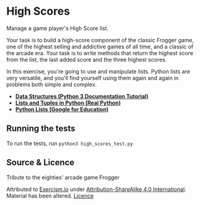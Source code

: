 # High Scores

Manage a game player's High Score list.

Your task is to build a high-score component of the classic Frogger game, one of the highest selling and addictive games of all time, and a classic of the arcade era. Your task is to write methods that return the highest score from the list, the last added score and the three highest scores.

In this exercise, you're going to use and manipulate lists. Python lists are very versatile, and you'll find yourself using them again and again in problems both simple and complex.

- [**Data Structures (Python 3 Documentation Tutorial)**](https://docs.python.org/3/tutorial/datastructures.html)
- [**Lists and Tuples in Python (Real Python)**](https://realpython.com/python-lists-tuples/)
- [**Python Lists (Google for Education)**](https://developers.google.com/edu/python/lists)


## Running the tests

To run the tests, run `python3 high_scores_test.py`


## Source & Licence

Tribute to the eighties' arcade game Frogger

Attributed to [Exercism.io](https://www.exercism.io) under [Attribution-ShareAlike 4.0 International](https://creativecommons.org/licenses/by-sa/4.0/).
Material has been altered.
[Licence](https://creativecommons.org/licenses/by-sa/4.0/legalcode)
